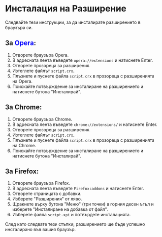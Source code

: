 # Инсталация на Разширение

Следвайте тези инструкции, за да инсталирате разширението в браузъра си.

## За <span style="color:blue;">Opera</span>:

1. Отворете браузъра Opera.
2. В адресната лента въведете `opera://extensions` и натиснете Enter.
3. Отворете прозореца за разширения.
4. Изтеглете файлът `script.crx`.
5. Плъзнете и пуснете файла `script.crx` в прозореца с разширенията на Opera.
6. Поискайте потвърждение за инсталиране на разширението и натиснете бутона "Инсталирай".

## За **Chrome**:

1. Отворете браузъра Chrome.
2. В адресната лента въведете `chrome://extensions/` и натиснете Enter.
3. Отворете прозореца за разширения.
4. Изтеглете файлът `script.crx`.
5. Плъзнете и пуснете файла `script.crx` в прозореца с разширенията на Chrome.
6. Поискайте потвърждение за инсталиране на разширението и натиснете бутона "Инсталирай".

## За **Firefox**:

1. Отворете браузъра Firefox.
2. В адресната лента въведете `Firefox:addons` и натиснете Enter.
3. Отворете страницата с добавки.
4. Изберете "Разширения" от ляво.
5. Щракнете върху бутона "Меню" (три точки) в горния десен ъгъл и изберете "Инсталиране на добавка от файл".
6. Изберете файла `script.xpi` и потвърдете инсталацията.

След като следвате тези стъпки, разширението ще бъде успешно инсталирано във вашия браузър.
